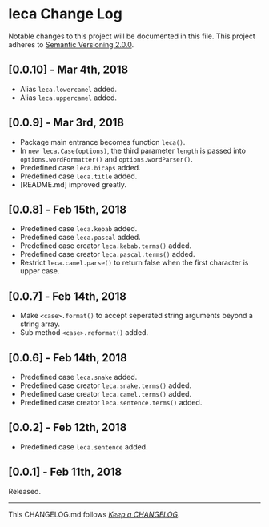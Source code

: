 #   leca Change Log

Notable changes to this project will be documented in this file. This project adheres to [Semantic Versioning 2.0.0](http://semver.org/).

##	[0.0.10] - Mar 4th, 2018

*	Alias `leca.lowercamel` added.
*	Alias `leca.uppercamel` added.

##	[0.0.9] - Mar 3rd, 2018

*	Package main entrance becomes function `leca()`.
*	In `new leca.Case(options)`, the third parameter `length` is passed into `options.wordFormatter()` and `options.wordParser()`.
*	Predefined case `leca.bicaps` added.
*	Predefined case `leca.title` added.
*	[README.md] improved greatly.

##	[0.0.8] - Feb 15th, 2018

*	Predefined case `leca.kebab` added.
*	Predefined case `leca.pascal` added.
*	Predefined case creator `leca.kebab.terms()` added.
*	Predefined case creator `leca.pascal.terms()` added.
*	Restrict `leca.camel.parse()`  to return false when the first character is upper case.

##	[0.0.7] - Feb 14th, 2018

*	Make `<case>.format()` to accept seperated string arguments beyond a string array.
*	Sub method `<case>.reformat()` added.

##	[0.0.6] - Feb 14th, 2018

*	Predefined case `leca.snake` added.
*	Predefined case creator `leca.snake.terms()` added.
*	Predefined case creator `leca.camel.terms()` added.
*	Predefined case creator `leca.sentence.terms()` added.

##	[0.0.2] - Feb 12th, 2018

*	Predefined case `leca.sentence` added.

##	[0.0.1] - Feb 11th, 2018

Released.

---
This CHANGELOG.md follows [*Keep a CHANGELOG*](http://keepachangelog.com/).
